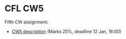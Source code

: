 # CFL CW5

Fifth CW assignment:

* [CW5 description](https://nms.kcl.ac.uk/christian.urban/cfl/cws/cw05.pdf) (Marks 25%, deadline 12 Jan, 16:00)
